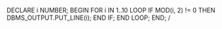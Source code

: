 DECLARE
   i NUMBER;
BEGIN
   FOR i IN 1..10 LOOP
      IF MOD(i, 2) != 0 THEN
         DBMS_OUTPUT.PUT_LINE(i);
      END IF;
   END LOOP;
END;
/
